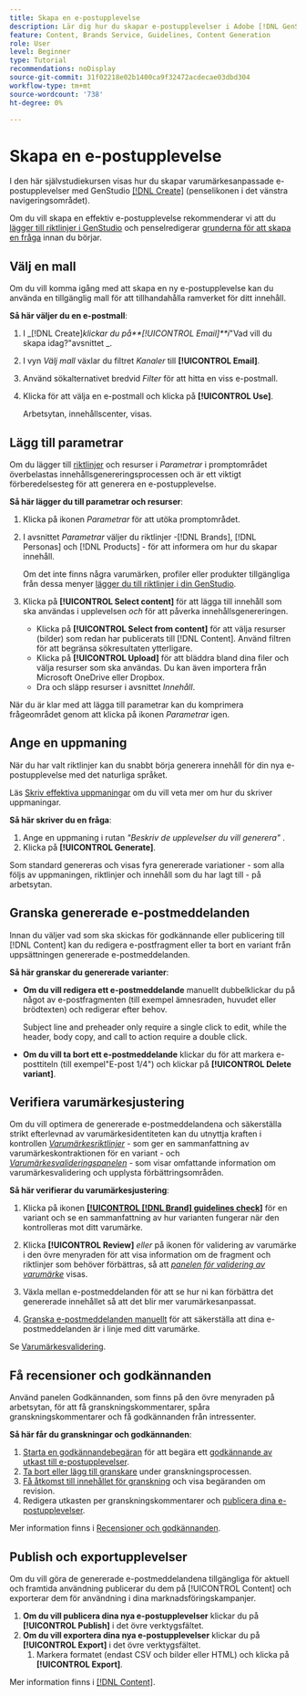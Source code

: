 ```yaml
---
title: Skapa en e-postupplevelse
description: Lär dig hur du skapar e-postupplevelser i Adobe [!DNL GenStudio].
feature: Content, Brands Service, Guidelines, Content Generation
role: User
level: Beginner
type: Tutorial
recommendations: noDisplay
source-git-commit: 31f02218e02b1400ca9f32472acdecae03dbd304
workflow-type: tm+mt
source-wordcount: '738'
ht-degree: 0%

---
```



# Skapa en e-postupplevelse

I den här självstudiekursen visas hur du skapar varumärkesanpassade e-postupplevelser med GenStudio [[!DNL Create]](/help/user-guide/create/overview.md) (penselikonen i det vänstra navigeringsområdet).

Om du vill skapa en effektiv e-postupplevelse rekommenderar vi att du [lägger till riktlinjer i GenStudio](/help/user-guide/guidelines/add-guidelines.md) och penselredigerar [grunderna för att skapa en fråga](/help/user-guide/effective-prompts.md) innan du börjar.

## Välj en mall

Om du vill komma igång med att skapa en ny e-postupplevelse kan du använda en tillgänglig mall för att tillhandahålla ramverket för ditt innehåll.

**Så här väljer du en e-postmall**:

1. I _[!DNL Create]_klickar du på&#x200B;**[!UICONTROL Email]**i_&quot;Vad vill du skapa idag?&quot;avsnittet _.
1. I vyn _Välj mall_ växlar du filtret _Kanaler_ till **[!UICONTROL Email]**.
1. Använd sökalternativet bredvid _Filter_ för att hitta en viss e-postmall.
1. Klicka för att välja en e-postmall och klicka på **[!UICONTROL Use]**.

   Arbetsytan, innehållscenter, visas.

## Lägg till parametrar

Om du lägger till [riktlinjer](/help/user-guide/guidelines/overview.md) och resurser i _Parametrar_ i promptområdet överbelastas innehållsgenereringsprocessen och är ett viktigt förberedelsesteg för att generera en e-postupplevelse.

**Så här lägger du till parametrar och resurser**:

1. Klicka på ikonen _Parametrar_ för att utöka promptområdet.
1. I avsnittet _Parametrar_ väljer du riktlinjer -[!DNL Brands], [!DNL Personas] och [!DNL Products] - för att informera om hur du skapar innehåll.

   Om det inte finns några varumärken, profiler eller produkter tillgängliga från dessa menyer [lägger du till riktlinjer i din GenStudio](/help/user-guide/guidelines/add-guidelines.md).

1. Klicka på **[!UICONTROL Select content]** för att lägga till innehåll som ska användas i upplevelsen *och* för att påverka innehållsgenereringen.
   * Klicka på **[!UICONTROL Select from content]** för att välja resurser (bilder) som redan har publicerats till [!DNL Content]. Använd filtren för att begränsa sökresultaten ytterligare.
   * Klicka på **[!UICONTROL Upload]** för att bläddra bland dina filer och välja resurser som ska användas. Du kan även importera från Microsoft OneDrive eller Dropbox.
   * Dra och släpp resurser i avsnittet _Innehåll_.

När du är klar med att lägga till parametrar kan du komprimera frågeområdet genom att klicka på ikonen _Parametrar_ igen.

## Ange en uppmaning

När du har valt riktlinjer kan du snabbt börja generera innehåll för din nya e-postupplevelse med det naturliga språket.

Läs [Skriv effektiva uppmaningar](/help/user-guide/effective-prompts.md) om du vill veta mer om hur du skriver uppmaningar.

**Så här skriver du en fråga**:

1. Ange en uppmaning i rutan _&quot;Beskriv de upplevelser du vill generera&quot;_ .
1. Klicka på **[!UICONTROL Generate]**.

Som standard genereras och visas fyra genererade variationer - som alla följs av uppmaningen, riktlinjer och innehåll som du har lagt till - på arbetsytan.

## Granska genererade e-postmeddelanden

Innan du väljer vad som ska skickas för godkännande eller publicering till [!DNL Content] kan du redigera e-postfragment eller ta bort en variant från uppsättningen genererade e-postmeddelanden.

**Så här granskar du genererade varianter**:

* **Om du vill redigera ett e-postmeddelande** manuellt dubbelklickar du på något av e-postfragmenten (till exempel ämnesraden, huvudet eller brödtexten) och redigerar efter behov.

  Subject line and preheader only require a single click to edit, while the header, body copy, and call to action require a double click.

* **Om du vill ta bort ett e-postmeddelande** klickar du för att markera e-posttiteln (till exempel&quot;E-post 1/4&quot;) och klickar på **[!UICONTROL Delete variant]**.

## Verifiera varumärkesjustering

Om du vill optimera de genererade e-postmeddelandena och säkerställa strikt efterlevnad av varumärkesidentiteten kan du utnyttja kraften i kontrollen [_Varumärkesriktlinjer_](/help/user-guide/guidelines/brand-validation.md#brand-guidelines-check) - som ger en sammanfattning av varumärkeskontraktionen för en variant - och [_Varumärkesvalideringspanelen_](/help/user-guide/guidelines/brand-validation.md#brand-validation-panel) - som visar omfattande information om varumärkesvalidering och upplysta förbättringsområden.

**Så här verifierar du varumärkesjustering**:

1. Klicka på ikonen [**[!UICONTROL [!DNL Brand] guidelines check]**](/help/user-guide/guidelines/brand-validation.md#brand-guidelines-check) för en variant och se en sammanfattning av hur varianten fungerar när den kontrolleras mot ditt varumärke.
1. Klicka **[!UICONTROL Review]** _eller_ på ikonen för validering av varumärke i den övre menyraden för att visa information om de fragment och riktlinjer som behöver förbättras, så att [_panelen för validering av varumärke_](/help/user-guide/guidelines/brand-validation.md#brand-validation-panel) visas.

1. Växla mellan e-postmeddelanden för att se hur ni kan förbättra det genererade innehållet så att det blir mer varumärkesanpassat.
1. [Granska e-postmeddelanden manuellt](#revise-generated-emails) för att säkerställa att dina e-postmeddelanden är i linje med ditt varumärke.

Se [Varumärkesvalidering](/help/user-guide/guidelines/brand-validation.md).

## Få recensioner och godkännanden

Använd panelen Godkännanden, som finns på den övre menyraden på arbetsytan, för att få granskningskommentarer, spåra granskningskommentarer och få godkännanden från intressenter.

**Så här får du granskningar och godkännanden**:

1. [Starta en godkännandebegäran](/help/user-guide/approvals/request-review.md) för att begära ett [godkännande av utkast till e-postupplevelser](/help/user-guide/approvals/approve-content.md).
1. [Ta bort eller lägg till granskare](/help/user-guide/approvals/review-and-edit.md#manage-approvals) under granskningsprocessen.
1. [Få åtkomst till innehållet för granskning](/help/user-guide/approvals/review-and-edit.md#access-content-for-review) och visa begäranden om revision.
1. Redigera utkasten per granskningskommentarer och [publicera dina e-postupplevelser](#publish-and-export-experience).

Mer information finns i [Recensioner och godkännanden](/help/user-guide/approvals/overview.md).

## Publish och exportupplevelser

Om du vill göra de genererade e-postmeddelandena tillgängliga för aktuell och framtida användning publicerar du dem på [!UICONTROL Content] och exporterar dem för användning i dina marknadsföringskampanjer.

1. **Om du vill publicera dina nya e-postupplevelser** klickar du på **[!UICONTROL Publish]** i det övre verktygsfältet.
1. **Om du vill exportera dina nya e-postupplevelser** klickar du på **[!UICONTROL Export]** i det övre verktygsfältet.
   1. Markera formatet (endast CSV och bilder eller HTML) och klicka på **[!UICONTROL Export]**.

Mer information finns i [[!DNL Content]](/help/user-guide/content/overview.md#search-and-find-approved-content).
